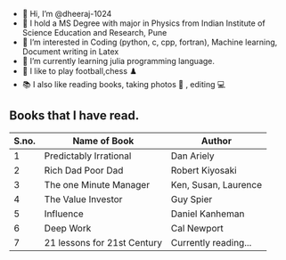 - 👋 Hi, I’m @dheeraj-1024
- 📝 I hold a MS Degree with major in Physics from Indian Institute of Science Education and Research, Pune
- 👀 I’m interested in Coding (python, c, cpp, fortran), Machine learning, Document writing in Latex
- 🌱 I’m currently learning julia programming language. 
- 🏈 I like to play football,chess ♟️ 
- 📚 I also like reading books, taking photos 📱 , editing 💻 

## Books that I have read. 

|S.no.|Name of Book|Author|
|-----|------------|------|
|1|Predictably Irrational|Dan Ariely|
|2|Rich Dad Poor Dad|Robert Kiyosaki|
|3|The one Minute Manager|Ken, Susan, Laurence|
|4|The Value Investor|Guy Spier|
|5|Influence|Daniel Kanheman|
|6|Deep Work|Cal Newport|
|7|21 lessons for 21st Century|Currently reading...|

<!---
dheeraj-1024/dheeraj-1024 is a ✨ special ✨ repository because its `README.md` (this file) appears on your GitHub profile.
You can click the Preview link to take a look at your changes.
--->
